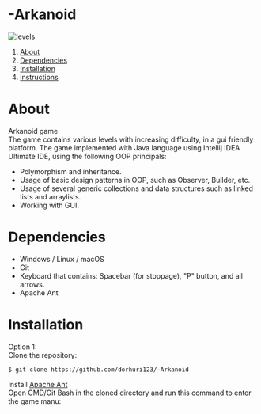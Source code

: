 # -Arkanoid
![levels](https://user-images.githubusercontent.com/92430368/182669623-f9cafd7d-552d-4ce7-bbdd-8a4f9c0119f9.png)
1. <a href="#About">About</a>
2. <a href="#Dependencies">Dependencies</a>
3. <a href="#bar">Installation</a>
4. <a href="#bar">instructions</a>
# About
Arkanoid game<br>
The game contains various levels with increasing difficulty, in a gui friendly platform.
The game implemented with Java language using Intellij IDEA Ultimate IDE, using the following OOP principals:
- Polymorphism and inheritance.
- Usage of basic design patterns in OOP, such as Observer, Builder, etc.
- Usage of several generic collections and data structures such as linked lists and arraylists.
- Working with GUI.
# Dependencies
- Windows / Linux / macOS
- Git
- Keyboard that contains: Spacebar (for stoppage), "P" button, and all arrows.
- Apache Ant
# Installation
Option 1:<br>
 Clone the repository:<br>
 
    $ git clone https://github.com/dorhuri123/-Arkanoid
    
Install [Apache Ant](https://ant.apache.org/bindownload.cgi)<br>
Open CMD/Git Bash in the cloned directory and run this command to enter the game manu:
